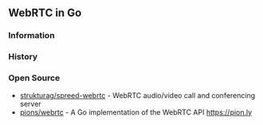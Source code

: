 ## WebRTC in Go

### Information

### History


### Open Source
- [strukturag/spreed-webrtc](https://github.com/strukturag/spreed-webrtc) - WebRTC audio/video call and conferencing server
- [pions/webrtc](https://github.com/pions/webrtc) - A Go implementation of the WebRTC API https://pion.ly

